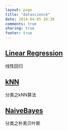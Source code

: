 ```yaml
---
layout: page
title: "datascience"
date: 2014-04-05 20:38
comments: true
sharing: true
footer: true
---
```


<article>
  <div class="well">

<h2><a href="https://github.com/JackyCode/Data_Science/tree/master/Linear_Regression">Linear Regression</a></h2>

<footer>
  线性回归
</footer>

</div>

</article>

<article>
  <div class="well">

<h2><a href="https://github.com/JackyCode/Data_Science/tree/master/kNN">kNN</a></h2>

<footer>
  分类之kNN算法
</footer>

</div>

</article>

<article>
  <div class="well">

<h2><a href="https://github.com/JackyCode/Data_Science/tree/master/NaiveBayes">NaiveBayes</a></h2>

<footer>
  分类之朴素贝叶斯
</footer>

</div>

</article>